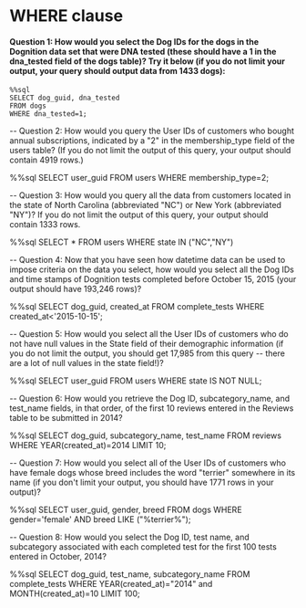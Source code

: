 # WHERE clause

#### Question 1: How would you select the Dog IDs for the dogs in the Dognition data set that were DNA tested (these should have a 1 in the dna_tested field of the dogs table)? Try it below (if you do not limit your output, your query should output data from 1433 dogs):

```
%%sql
SELECT dog_guid, dna_tested
FROM dogs
WHERE dna_tested=1;
```

-- Question 2: How would you query the User IDs of customers who bought annual subscriptions, indicated by a "2" in the membership_type field of the users table? (If you do not limit the output of this query, your output should contain 4919 rows.)

%%sql
SELECT user_guid
FROM users
WHERE membership_type=2;

-- Question 3: How would you query all the data from customers located in the state of North Carolina (abbreviated "NC") or New York (abbreviated "NY")? If you do not limit the output of this query, your output should contain 1333 rows.

%%sql
SELECT *
FROM users
WHERE state IN ("NC","NY")

-- Question 4: Now that you have seen how datetime data can be used to impose criteria on the data you select, how would you select all the Dog IDs and time stamps of Dognition tests completed before October 15, 2015 (your output should have 193,246 rows)?

%%sql
SELECT dog_guid, created_at
FROM complete_tests
WHERE created_at<'2015-10-15';

-- Question 5: How would you select all the User IDs of customers who do not have null values in the State field of their demographic information (if you do not limit the output, you should get 17,985 from this query -- there are a lot of null values in the state field!)?

%%sql
SELECT user_guid
FROM users
WHERE state IS NOT NULL;

-- Question 6: How would you retrieve the Dog ID, subcategory_name, and test_name fields, in that order, of the first 10 reviews entered in the Reviews table to be submitted in 2014?

%%sql
SELECT dog_guid, subcategory_name, test_name
FROM reviews
WHERE YEAR(created_at)=2014
LIMIT 10;

-- Question 7: How would you select all of the User IDs of customers who have female dogs whose breed includes the word "terrier" somewhere in its name (if you don't limit your output, you should have 1771 rows in your output)?

%%sql
SELECT user_guid, gender, breed
FROM dogs
WHERE gender='female' AND breed LIKE ("%terrier%");

-- Question 8: How would you select the Dog ID, test name, and subcategory associated with each completed test for the first 100 tests entered in October, 2014?

%%sql
SELECT dog_guid, test_name, subcategory_name
FROM complete_tests
WHERE YEAR(created_at)="2014" and MONTH(created_at)=10
LIMIT 100;
